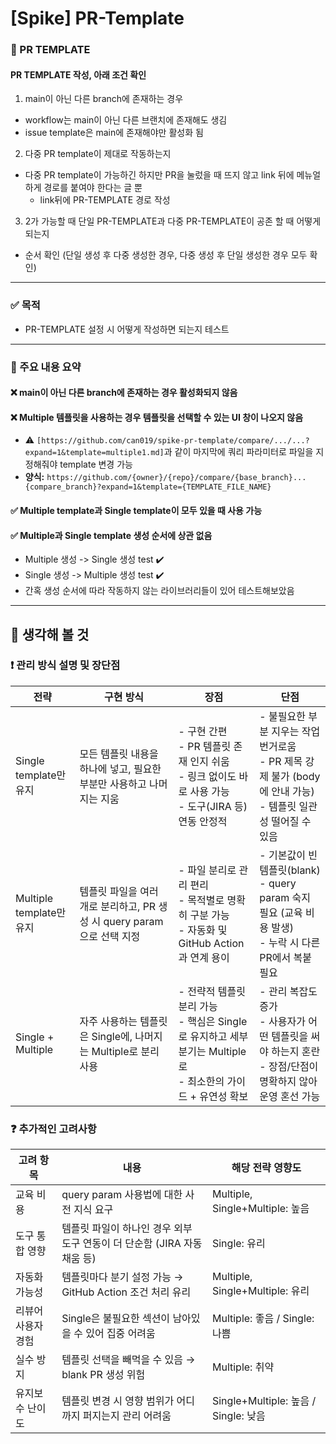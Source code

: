 # [Spike] PR-Template
### 🌲 PR TEMPLATE
#### PR TEMPLATE 작성, 아래 조건 확인
1. main이 아닌 다른 branch에 존재하는 경우
  - workflow는 main이 아닌 다른 브랜치에 존재해도 생김
  - issue template은 main에 존재해야만 활성화 됨
2. 다중 PR template이 제대로 작동하는지
  - 다중 PR template이 가능하긴 하지만 PR을 눌렀을 때 뜨지 않고 link 뒤에 메뉴얼하게 경로를 붙여야 한다는 글 뿐
    - link뒤에 PR-TEMPLATE 경로 작성
3. 2가 가능할 때 단일 PR-TEMPLATE과 다중 PR-TEMPLATE이 공존 할 때 어떻게 되는지
  - 순서 확인 (단일 생성 후 다중 생성한 경우, 다중 생성 후 단일 생성한 경우 모두 확인)
---
### ✅ 목적
- PR-TEMPLATE 설정 시 어떻게 작성하면 되는지 테스트
---
### 🔎 주요 내용 요약
#### ❌ main이 아닌 다른 branch에 존재하는 경우 활성화되지 않음
#### ❌ Multiple 템플릿을 사용하는 경우 템플릿을 선택할 수 있는 UI 창이 나오지 않음
- ⚠️ `[https://github.com/can019/spike-pr-template/compare/.../...?expand=1&template=multiple1.md]`과 같이 마지막에 쿼리 파라미터로 파일을 지정해줘야 template 변경 가능
- **양식:** `https://github.com/{owner}/{repo}/compare/{base_branch}...{compare_branch}?expand=1&template={TEMPLATE_FILE_NAME}
` 
#### ✅ Multiple template과 Single template이 모두 있을 때 사용 가능
#### ✅ Multiple과 Single template 생성 순서에 상관 없음
- Multiple 생성 -> Single 생성 test ✔️
- Single 생성 -> Multiple 생성 test ✔️
- 간혹 생성 순서에 따라 작동하지 않는 라이브러리들이 있어 테스트해보았음
  
---

## 🤔 생각해 볼 것
### ❗ 관리 방식 설명 및 장단점
| 전략                  | 구현 방식                                                              | 장점                                                                                                 | 단점                                                                                                     |
|-----------------------|------------------------------------------------------------------------|--------------------------------------------------------------------------------------------------------|----------------------------------------------------------------------------------------------------------|
| Single template만 유지 | 모든 템플릿 내용을 하나에 넣고, 필요한 부분만 사용하고 나머지는 지움       | - 구현 간편<br>- PR 템플릿 존재 인지 쉬움<br>- 링크 없이도 바로 사용 가능<br>- 도구(JIRA 등) 연동 안정적 | - 불필요한 부분 지우는 작업 번거로움<br>- PR 제목 강제 불가 (body에 안내 가능)<br>- 템플릿 일관성 떨어질 수 있음 |
| Multiple template만 유지 | 템플릿 파일을 여러 개로 분리하고, PR 생성 시 query param으로 선택 지정     | - 파일 분리로 관리 편리<br>- 목적별로 명확히 구분 가능<br>- 자동화 및 GitHub Action과 연계 용이         | - 기본값이 빈 템플릿(blank)<br>- query param 숙지 필요 (교육 비용 발생)<br>- 누락 시 다른 PR에서 복붙 필요       |
| Single + Multiple     | 자주 사용하는 템플릿은 Single에, 나머지는 Multiple로 분리 사용            | - 전략적 템플릿 분리 가능<br>- 핵심은 Single로 유지하고 세부 분기는 Multiple로<br>- 최소한의 가이드 + 유연성 확보 | - 관리 복잡도 증가<br>- 사용자가 어떤 템플릿을 써야 하는지 혼란<br>- 장점/단점이 명확하지 않아 운영 혼선 가능        |


### ❓ 추가적인 고려사항
| 고려 항목         | 내용                                                                                       | 해당 전략 영향도                        |
|------------------|--------------------------------------------------------------------------------------------|-----------------------------------------|
| 교육 비용         | query param 사용법에 대한 사전 지식 요구                                                  | Multiple, Single+Multiple: 높음         |
| 도구 통합 영향    | 템플릿 파일이 하나인 경우 외부 도구 연동이 더 단순함 (JIRA 자동 채움 등)                  | Single: 유리                            |
| 자동화 가능성     | 템플릿마다 분기 설정 가능 → GitHub Action 조건 처리 유리                                   | Multiple, Single+Multiple: 유리         |
| 리뷰어 사용자 경험 | Single은 불필요한 섹션이 남아있을 수 있어 집중 어려움                                      | Multiple: 좋음 / Single: 나쁨           |
| 실수 방지         | 템플릿 선택을 빼먹을 수 있음 → blank PR 생성 위험                                          | Multiple: 취약                          |
| 유지보수 난이도   | 템플릿 변경 시 영향 범위가 어디까지 퍼지는지 관리 어려움                                   | Single+Multiple: 높음 / Single: 낮음    |

